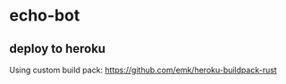 # echo-bot

## deploy to heroku
Using custom build pack: https://github.com/emk/heroku-buildpack-rust